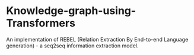 # Knowledge-graph-using-Transformers
An implementation of REBEL (Relation Extraction By End-to-end Language generation) - a seq2seq information extraction model.
